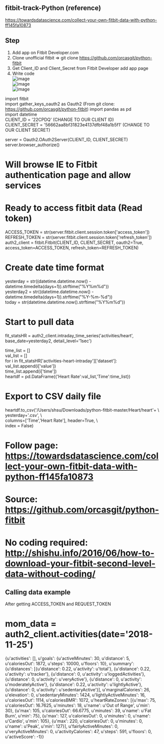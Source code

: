 ## fitbit-track-Python  (reference)  
https://towardsdatascience.com/collect-your-own-fitbit-data-with-python-ff145fa10873  

## Step  
 1) Add app on Fitbit Developer.com  
 2) Clone unofficial fitbit =>  git clone https://github.com/orcasgit/python-fitbit  
 3) Get Client_ID and Client_Secret from Fitbit Developer add app page  
 4) Write code  
 ![image](https://user-images.githubusercontent.com/16419246/50111959-9b968080-0203-11e9-84de-95ba7f0fa248.png)  
 ![image](https://user-images.githubusercontent.com/16419246/50111997-c385e400-0203-11e9-8960-94759a71716c.png)  
![image](https://user-images.githubusercontent.com/16419246/50112075-f62fdc80-0203-11e9-82f5-7a6dfd6fef58.png)  


import fitbit  
import gather_keys_oauth2 as Oauth2      (From git clone: https://github.com/orcasgit/python-fitbit)
import pandas as pd   
import datetime  
CLIENT_ID = '22CPDQ'   (CHANGE TO OUR CLIENT ID)  
CLIENT_SECRET = '56662aa8bf31823e4137dfbf48a1b5f1'    (CHANGE TO OUR CLIENT SECRET)  
  
server = Oauth2.OAuth2Server(CLIENT_ID, CLIENT_SECRET)  
server.browser_authorize()  
# Will browse IE to Fitbit authentication page and allow services  
  


# Ready to access fitbit data (Read token)  
ACCESS_TOKEN = str(server.fitbit.client.session.token['access_token'])  
REFRESH_TOKEN = str(server.fitbit.client.session.token['refresh_token'])  
auth2_client = fitbit.Fitbit(CLIENT_ID, CLIENT_SECRET, oauth2=True, access_token=ACCESS_TOKEN, refresh_token=REFRESH_TOKEN)  

  
# Create date time format  
yesterday = str((datetime.datetime.now() - datetime.timedelta(days=1)).strftime("%Y%m%d"))  
yesterday2 = str((datetime.datetime.now() - datetime.timedelta(days=1)).strftime("%Y-%m-%d"))  
today = str(datetime.datetime.now().strftime("%Y%m%d"))  

  
# Start to pull data  
fit_statsHR = auth2_client.intraday_time_series('activities/heart', base_date=yesterday2, detail_level='1sec')  
  
time_list = []  
val_list = []  
for i in fit_statsHR['activities-heart-intraday']['dataset']:  
 val_list.append(i['value'])  
 time_list.append(i['time'])  
heartdf = pd.DataFrame({'Heart Rate':val_list,'Time':time_list})  
  
# Export to CSV daily file  
heartdf.to_csv('/Users/shsu/Downloads/python-fitbit-master/Heart/heart'+ \  
               yesterday+'.csv', \  
               columns=['Time','Heart Rate'], header=True, \  
               index = False)  
               
                 
               

# Follow page: https://towardsdatascience.com/collect-your-own-fitbit-data-with-python-ff145fa10873  
# Source:  https://github.com/orcasgit/python-fitbit  
# No coding required:  http://shishu.info/2016/06/how-to-download-your-fitbit-second-level-data-without-coding/  





  
## Calling data example  
After getting ACCESS_TOKEN and REQUEST_TOKEN  
  
# mom_data = auth2_client.activities(date='2018-11-25')
{u'activities': [], u'goals': {u'activeMinutes': 30, u'distance': 5, u'caloriesOut': 1872, u'steps': 10000, u'floors': 10}, u'summary': {u'distances': [{u'distance': 0.22, u'activity': u'total'}, {u'distance': 0.22, u'activity': u'tracker'}, {u'distance': 0, u'activity': u'loggedActivities'}, {u'distance': 0, u'activity': u'veryActive'}, {u'distance': 0, u'activity': u'moderatelyActive'}, {u'distance': 0.22, u'activity': u'lightlyActive'}, {u'distance': 0, u'activity': u'sedentaryActive'}], u'marginalCalories': 26, u'elevation': 0, u'sedentaryMinutes': 1424, u'lightlyActiveMinutes': 16, u'caloriesOut': 1114, u'caloriesBMR': 1072, u'heartRateZones': [{u'max': 75, u'caloriesOut': 16.7625, u'minutes': 18, u'name': u'Out of Range', u'min': 30}, {u'max': 105, u'caloriesOut': 66.6775, u'minutes': 39, u'name': u'Fat Burn', u'min': 75}, {u'max': 127, u'caloriesOut': 0, u'minutes': 0, u'name': u'Cardio', u'min': 105}, {u'max': 220, u'caloriesOut': 0, u'minutes': 0, u'name': u'Peak', u'min': 127}], u'fairlyActiveMinutes': 0, u'veryActiveMinutes': 0, u'activityCalories': 47, u'steps': 591, u'floors': 0, u'activeScore': -1}}
